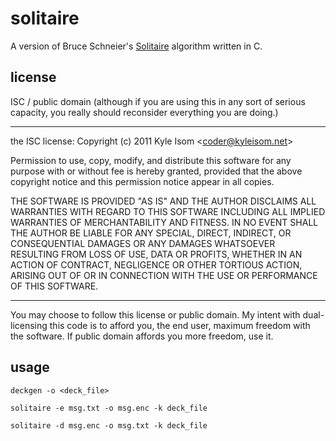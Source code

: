 # solitaire

A version of Bruce Schneier's [Solitaire]()
algorithm written in C.

## license

ISC / public domain (although if you are using this in any sort of serious
capacity, you really should reconsider everything you are doing.)

--------------------------------------------------------------------------------

the ISC license:
Copyright (c) 2011 Kyle Isom &lt;coder@kyleisom.net&gt;

Permission to use, copy, modify, and distribute this software for any
purpose with or without fee is hereby granted, provided that the above 
copyright notice and this permission notice appear in all copies.

THE SOFTWARE IS PROVIDED "AS IS" AND THE AUTHOR DISCLAIMS ALL WARRANTIES
WITH REGARD TO THIS SOFTWARE INCLUDING ALL IMPLIED WARRANTIES OF
MERCHANTABILITY AND FITNESS. IN NO EVENT SHALL THE AUTHOR BE LIABLE FOR
ANY SPECIAL, DIRECT, INDIRECT, OR CONSEQUENTIAL DAMAGES OR ANY DAMAGES
WHATSOEVER RESULTING FROM LOSS OF USE, DATA OR PROFITS, WHETHER IN AN
ACTION OF CONTRACT, NEGLIGENCE OR OTHER TORTIOUS ACTION, ARISING OUT OF
OR IN CONNECTION WITH THE USE OR PERFORMANCE OF THIS SOFTWARE. 

--------------------------------------------------------------------------------

You may choose to follow this license or public domain. My intent with
dual-licensing this code is to afford you, the end user, maximum freedom
with the software. If public domain affords you more freedom, use it.


## usage
`deckgen -o <deck_file>`

`solitaire -e msg.txt -o msg.enc -k deck_file`

`solitaire -d msg.enc -o msg.txt -k deck_file`



